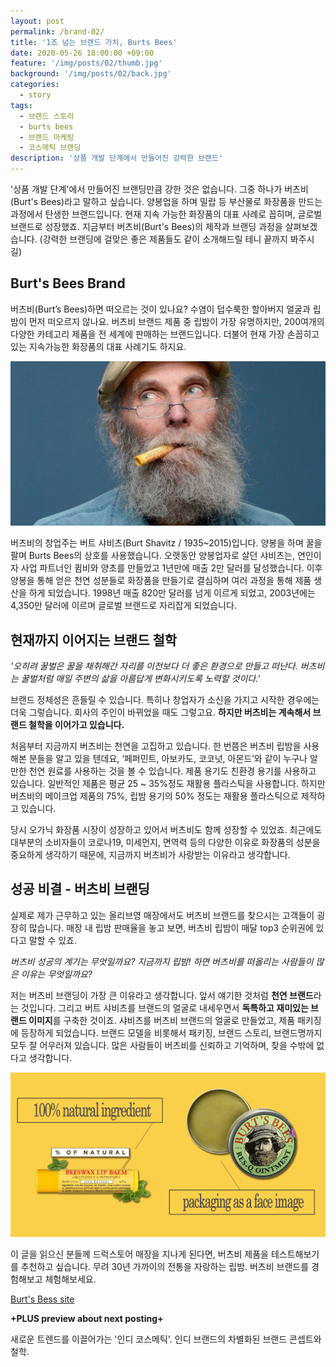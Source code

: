 ```yaml
---
layout: post
permalink: /brand-02/
title: '1조 넘는 브랜드 가치, Burts Bees'
date: 2020-05-26 18:00:00 +09:00
feature: '/img/posts/02/thumb.jpg'
background: '/img/posts/02/back.jpg'
categories:
  - story
tags:
  - 브랜드 스토리
  - burts bees
  - 브랜드 마케팅
  - 코스메틱 브랜딩
description: '상품 개발 단계에서 만들어진 강력한 브랜드'
---
```




'상품 개발 단계'에서 만들어진 브랜딩만큼 강한 것은 없습니다. 그중 하나가 버츠비(Burt's Bees)라고 말하고 싶습니다. 양봉업을 하며 밀랍 등 부산물로 화장품을 만드는 과정에서 탄생한 브랜드입니다. 현재 지속 가능한 화장품의 대표 사례로 꼽히며, 글로벌 브랜드로 성장했죠.  지금부터 버츠비(Burt's Bees)의 제작과 브랜딩 과정을 살펴보겠습니다.  (강력한 브랜딩에 걸맞은 좋은 제품들도 같이 소개해드릴 테니 끝까지 봐주시길)



## Burt's Bees Brand

버츠비(Burt’s Bees)하면 떠오르는 것이 있나요? 수염이 덥수룩한 할아버지 얼굴과 립밤이 먼저 떠오르지 않나요. 버츠비 브랜드 제품 중 립밤이 가장 유명하지만, 200여개의 다양한 카테고리 제품을 전 세계에 판매하는 브랜드입니다. 더불어 현재 가장 손꼽히고 있는 지속가능한 화장품의 대표 사례기도 하지요.

![그림 2](/img/posts/02/1.jpg)

버츠비의 창업주는 버트 샤비츠(Burt Shavitz / 1935~2015)입니다. 양봉을 하며 꿀을 팔며 Burts Bees의 상호를 사용했습니다. 오랫동안 양봉업자로 살던 샤비츠는, 연인이자 사업 파트너인 큄비와 양초를 만들었고 1년만에 매출 2만 달러를 달성했습니다. 이후 양봉을 통해 얻은 천연 성분들로 화장품을 만들기로 결심하며 여러 과정을 통해 제품 생산을 하게 되었습니다. 1998년 매출 820만 달러를 넘게 이르게 되었고, 2003년에는 4,350만 달러에 이르며 글로벌 브랜드로 자리잡게 되었습니다.



## 현재까지 이어지는 브랜드 철학

*'오히려 꿀벌은 꿀을 채취해간 자리를 이전보다 더 좋은 환경으로 만들고 떠난다. 버츠비는 꿀벌처럼 매일 주변의 삶을 아름답게 변화시키도록 노력할 것이다.'*

브랜드 정체성은 흔들릴 수 있습니다. 특히나 창업자가 소신을 가지고 시작한 경우에는 더욱 그렇습니다. 회사의 주인이 바뀌었을 때도 그렇고요. **하지만 버츠비는 계속해서 브랜드 철학을 이어가고 있습니다.**

처음부터 지금까지 버츠비는 천연을 고집하고 있습니다. 한 번쯤은 버츠비 립밤을 사용해본 분들을 알고 있을 텐데요, ‘페퍼민트, 아보카도, 코코넛, 아몬드’와 같이 누구나 알 만한 천연 원료를 사용하는 것을 볼 수 있습니다. 제품 용기도 친환경 용기를 사용하고 있습니다. 일반적인 제품은 평균 25 ~ 35%정도 재활용 플라스틱을 사용합니다. 하지만 버츠비의 메이크업 제품의 75%, 립밤 용기의 50% 정도는 재활용 플라스틱으로 제작하고 있습니다.

당시 오가닉 화장품 시장이 성장하고 있어서 버츠비도 함께 성장할 수 있었죠. 최근에도 대부분의 소비자들이 코로나19, 미세먼지, 면역력 등의 다양한 이유로 화장품의 성분을 중요하게 생각하기 때문에, 지금까지 버츠비가 사랑받는 이유라고 생각합니다.



## 성공 비결 - 버츠비 브랜딩

실제로 제가 근무하고 있는 올리브영 매장에서도 버츠비 브랜드를 찾으시는 고객들이 굉장히 많습니다. 매장 내 립밤 판매율을 놓고 보면, 버츠비 립밤이 매달 top3 순위권에 있다고 말할 수 있죠.

*버츠비 성공의 계기는 무엇일까요?  지금까지 립밤! 하면 버츠비를 떠올리는 사람들이 많은 이유는 무엇일까요?*

저는 버츠비 브랜딩이 가장 큰 이유라고 생각합니다. 앞서 얘기한 것처럼 **천연 브랜드**라는 것입니다. 그리고 버트 샤비츠를 브랜드의 얼굴로 내세우면서 **독특하고 재미있는 브랜드 이미지**를 구축한 것이죠. 샤비츠를 버츠비 브랜드의 얼굴로 만들었고, 제품 패키징에 등장하게 되었습니다. 브랜드 모델을 비롯해서 패키징, 브랜드 스토리, 브랜드명까지 모두 잘 어우러져 있습니다. 많은 사람들이 버츠비를 신뢰하고 기억하며, 찾을 수밖에 없다고 생각합니다.

 ![그림 3](/img/posts/02/2.jpg)

이 글을 읽으신 분들께 드럭스토어 매장을 지나게 된다면, 버츠비 제품을 테스트해보기를 추천하고 싶습니다. 무려 30년 가까이의 전통을 자랑하는 립밤. 버츠비 브랜드를 경험해보고 체험해보세요.

[Burt's Bess site](https://www.burtsbees.com/)



**+PLUS preview about next posting+**

새로운 트렌드를 이끌어가는 '인디 코스메틱'. 인디 브랜드의 차별화된 브랜드 콘셉트와 철학.
